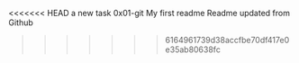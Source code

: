 <<<<<<< HEAD
a new task 0x01-git
My first readme
Readme updated from Github
>>>>>>> 6164961739d38accfbe70df417e0e35ab80638fc
